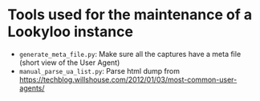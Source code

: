 # Tools used for the maintenance of a Lookyloo instance

* `generate_meta_file.py`: Make sure all the captures have a meta file (short view of the User Agent)
* `manual_parse_ua_list.py`: Parse html dump from https://techblog.willshouse.com/2012/01/03/most-common-user-agents/
